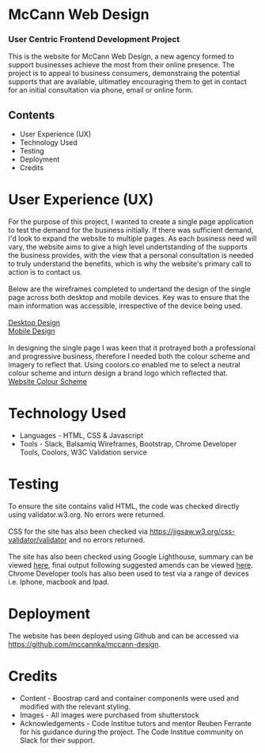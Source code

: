 # McCann Web Design #
### User Centric Frontend Development Project ###

This is the website for McCann Web Design, a new agency formed to support businesses achieve the most from their online presence.  The project is to appeal to business consumers,  demonstraing the potential supports that are available, ultimatley encouraging them to get in contact for an initial consultation via phone, email or online form.

## Contents ##
* User Experience (UX)
* Technology Used
* Testing
* Deployment
* Credits

# User Experience (UX) #
For the purpose of this project, I wanted to create a single page application to test the demand for the business initially.  If there was sufficient demand, I'd look to expand the website to multiple pages.  As each business need will vary, the website aims to give a high level undertstanding of the supports the business provides, with the view that a personal consultation is needed to truly understand the benefits, which is why the website's primary call to action is to contact us.
<br>
<br>
Below are the wireframes completed to undertand the design of the single page across both desktop and mobile devices.  Key was to ensure that the main information was accessible, irrespective of the device being used.
<br>
<br>
<a href="https://github.com/mccannka/fulltemplate/blob/master/desktop-design.png">Desktop Design</a>
<br>
<a href="https://github.com/mccannka/fulltemplate/blob/master/Mobile%20Design.png">Mobile Design</a>
<br>
<br>
In designing the single page I was keen that it protrayed both a professional and progressive business, therefore I needed both the colour scheme and imagery to reflect that.  Using coolors.co enabled me to select a neutral colour scheme and inturn design a brand logo which reflected that.
<br>
<a href="https://github.com/mccannka/fulltemplate/blob/master/web-colours.png">Website Colour Scheme</a>

# Technology Used #

* Languages - HTML, CSS & Javascript
* Tools - Slack, Balsamiq Wireframes, Bootstrap, Chrome Developer Tools, Coolors, W3C Validation service
# Testing #

To ensure the site contains valid HTML, the code was checked directly using validator.w3.org.  No errors were returned.
<br>
<br>
CSS for the site has also been checked via https://jigsaw.w3.org/css-validator/validator and no errors returned.
<br>
<br>
The site has also been checked using Google Lighthouse, summary can be viewed <a href="https://github.com/mccannka/fulltemplate/blob/master/google-lighthouse.png">here</a>, final output following suggested amends can be viewed <a href="https://github.com/mccannka/mccann-design/blob/master/google-lighthouse-final.png">here</a>.  Chrome Developer tools has also been used to test via a range of devices i.e. Iphone, macbook and Ipad.

# Deployment #

The website has been deployed using Github and can be accessed via https://github.com/mccannka/mccann-design.

# Credits #

* Content - Boostrap card and container components were used and modified with the relevant styling.
* Images - All images were purchased from shutterstock
* Acknowledgements - 
Code Institue tutors and mentor Reuben Ferrante for his guidance during the project.
The Code Institue community on Slack for their support.

